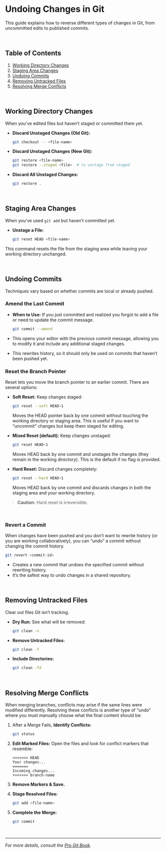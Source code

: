 # Undoing Changes in Git

This guide explains how to reverse different types of changes in Git, from uncommitted edits to published commits.

<br/>

## Table of Contents

1. [Working Directory Changes](#working-directory-changes)
2. [Staging Area Changes](#staging-area-changes)
3. [Undoing Commits](#undoing-commits)
4. [Removing Untracked Files](#removing-untracked-files)
5. [Resolving Merge Conflicts](#resolving-merge-conflicts)



<br/>

## Working Directory Changes

When you’ve edited files but haven’t staged or committed them yet.

* **Discard Unstaged Changes (Old Git):**

  ```bash
  git checkout -- <file-name>
  ```
* **Discard Unstaged Changes (New Git):**

  ```bash
  git restore <file-name>
  git restore --staged <file>  # to unstage from staged
  ```
* **Discard All Unstaged Changes:**

  ```bash
  git restore .
  ```

<br/>

## Staging Area Changes

When you’ve used `git add` but haven’t committed yet.

* **Unstage a File:**

  ```bash
  git reset HEAD <file-name>
  ```
This command resets the file from the staging area while leaving your working directory unchanged.

<br/>

## Undoing Commits

Techniques vary based on whether commits are local or already pushed.

### Amend the Last Commit
* **When to Use:** If you just committed and realized you forgot to add a file or need to update the commit message.
    ```bash
    git commit --amend
    ```

* This opens your editor with the previous commit message, allowing you to modify it and include any additional staged changes.

* This rewrites history, so it should only be used on commits that haven’t been pushed yet.

### Reset the Branch Pointer
Reset lets you move the branch pointer to an earlier commit. There are several options:

* **Soft Reset:** Keep changes staged:

  ```bash
  git reset --soft HEAD~1
  ```
  Moves the HEAD pointer back by one commit without touching the working directory or staging area. This is useful if you want to “uncommit” changes but keep them staged for editing.

* **Mixed Reset (default):** Keep changes unstaged:

  ```bash
  git reset HEAD~1
  ```
  Moves HEAD back by one commit and unstages the changes (they remain in the working directory). This is the default if no flag is provided.

* **Hard Reset:** Discard changes completely:

  ```bash
  git reset --hard HEAD~1
  ```
  Moves HEAD back by one commit and discards changes in both the staging area and your working directory.

> **Caution:** Hard reset is irreversible.

<br/>

### Revert a Commit
When changes have been pushed and you don’t want to rewrite history (or you are working collaboratively), you can “undo” a commit without changing the commit history.

```bash
git revert <commit-id>
```

* Creates a new commit that undoes the specified commit without rewriting history. 
* It’s the safest way to undo changes in a shared repository.

<br/>

## Removing Untracked Files

Clear out files Git isn’t tracking.

* **Dry Run:** See what will be removed:

  ```bash
  git clean -n
  ```
* **Remove Untracked Files:**

  ```bash
  git clean -f
  ```
* **Include Directories:**

  ```bash
  git clean -fd
  ```

<br/>

## Resolving Merge Conflicts
When merging branches, conflicts may arise if the same lines were modified differently. Resolving these conflicts is another type of “undo” where you must manually choose what the final content should be:


1. After a Merge Fails, **Identify Conflicts:**

   ```bash
   git status
   ```
2. **Edit Marked Files:**
   Open the files and look for conflict markers that resemble:

   ```text
   <<<<<<< HEAD
   Your changes...
   =======
   Incoming changes...
   >>>>>>> branch-name
   ```
3. **Remove Markers & Save.**
4. **Stage Resolved Files:**

   ```bash
   git add <file-name>
   ```
5. **Complete the Merge:**

   ```bash
   git commit
   ```

<br/>

---

*For more details, consult the [Pro Git Book](https://git-scm.com/book/en/v2).*